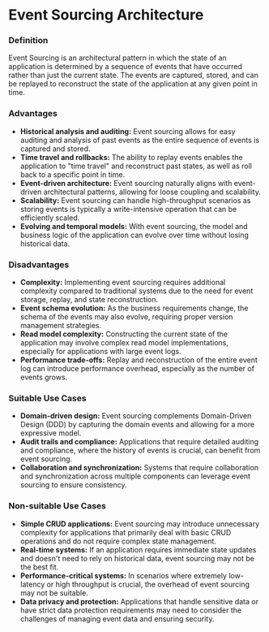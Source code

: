 # Event Sourcing Architecture

### **Definition**

Event Sourcing is an architectural pattern in which the state of an application is determined by a sequence of events that have occurred rather than just the current state. The events are captured, stored, and can be replayed to reconstruct the state of the application at any given point in time.

### **Advantages**

* **Historical analysis and auditing:** Event sourcing allows for easy auditing and analysis of past events as the entire sequence of events is captured and stored.
* **Time travel and rollbacks:** The ability to replay events enables the application to "time travel" and reconstruct past states, as well as roll back to a specific point in time.
* **Event-driven architecture:** Event sourcing naturally aligns with event-driven architectural patterns, allowing for loose coupling and scalability.
* **Scalability:** Event sourcing can handle high-throughput scenarios as storing events is typically a write-intensive operation that can be efficiently scaled.
* **Evolving and temporal models:** With event sourcing, the model and business logic of the application can evolve over time without losing historical data.

### **Disadvantages**

* **Complexity:** Implementing event sourcing requires additional complexity compared to traditional systems due to the need for event storage, replay, and state reconstruction.
* **Event schema evolution:** As the business requirements change, the schema of the events may also evolve, requiring proper version management strategies.
* **Read model complexity:** Constructing the current state of the application may involve complex read model implementations, especially for applications with large event logs.
* **Performance trade-offs:** Replay and reconstruction of the entire event log can introduce performance overhead, especially as the number of events grows.

### **Suitable Use Cases**

* **Domain-driven design:** Event sourcing complements Domain-Driven Design (DDD) by capturing the domain events and allowing for a more expressive model.
* **Audit trails and compliance:** Applications that require detailed auditing and compliance, where the history of events is crucial, can benefit from event sourcing.
* **Collaboration and synchronization:** Systems that require collaboration and synchronization across multiple components can leverage event sourcing to ensure consistency.

### **Non-suitable Use Cases**

* **Simple CRUD applications:** Event sourcing may introduce unnecessary complexity for applications that primarily deal with basic CRUD operations and do not require complex state management.
* **Real-time systems:** If an application requires immediate state updates and doesn't need to rely on historical data, event sourcing may not be the best fit.
* **Performance-critical systems:** In scenarios where extremely low-latency or high throughput is crucial, the overhead of event sourcing may not be suitable.
* **Data privacy and protection:** Applications that handle sensitive data or have strict data protection requirements may need to consider the challenges of managing event data and ensuring security.
